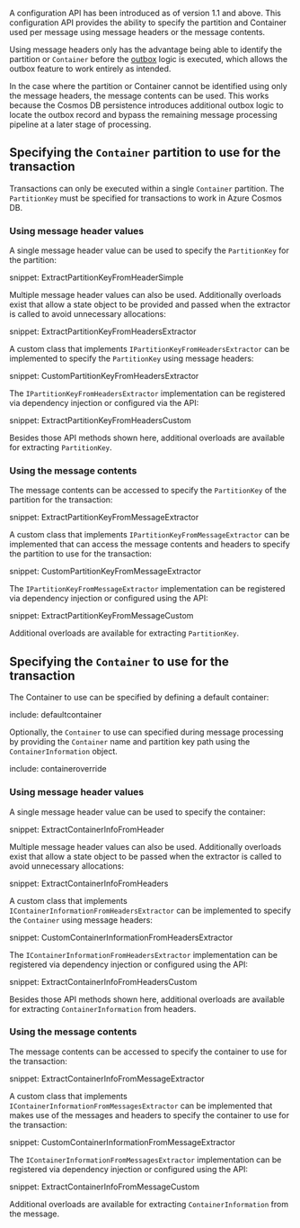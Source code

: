 A configuration API has been introduced as of version 1.1 and above. This configuration API provides the ability to specify the partition and Container used per message using message headers or the message contents.

Using message headers only has the advantage being able to identify the partition or `Container` before the [outbox](/nservicebus/outbox) logic is executed, which allows the outbox feature to work entirely as intended.

In the case where the partition or Container cannot be identified using only the message headers, the message contents can be used. This works because the Cosmos DB persistence introduces additional outbox logic to locate the outbox record and bypass the remaining message processing pipeline at a later stage of processing.

## Specifying the `Container` partition to use for the transaction

Transactions can only be executed within a single `Container` partition. The `PartitionKey` must be specified for transactions to work in Azure Cosmos DB.

### Using message header values

A single message header value can be used to specify the `PartitionKey` for the partition:

snippet: ExtractPartitionKeyFromHeaderSimple

Multiple message header values can also be used. Additionally overloads exist that allow a state object to be provided and passed when the extractor is called to avoid unnecessary allocations:

snippet: ExtractPartitionKeyFromHeadersExtractor

A custom class that implements `IPartitionKeyFromHeadersExtractor` can be implemented to specify the `PartitionKey` using message headers:

snippet: CustomPartitionKeyFromHeadersExtractor

The `IPartitionKeyFromHeadersExtractor` implementation can be registered via dependency injection or configured via the API:

snippet: ExtractPartitionKeyFromHeadersCustom

Besides those API methods shown here, additional overloads are available for extracting `PartitionKey`.

### Using the message contents

The message contents can be accessed to specify the `PartitionKey` of the partition for the transaction:

snippet: ExtractPartitionKeyFromMessageExtractor

A custom class that implements `IPartitionKeyFromMessageExtractor` can be implemented that can access the message contents and headers to specify the partition to use for the transaction:

snippet: CustomPartitionKeyFromMessageExtractor

The `IPartitionKeyFromMessageExtractor` implementation can be registered via dependency injection or configured using the API:

snippet: ExtractPartitionKeyFromMessageCustom

Additional overloads are available for extracting `PartitionKey`.

## Specifying the `Container` to use for the transaction

The Container to use can be specified by defining a default container:

include: defaultcontainer

Optionally, the `Container` to use can specified during message processing by providing the `Container` name and partition key path using the `ContainerInformation` object.

include: containeroverride

### Using message header values

A single message header value can be used to specify the container:

snippet: ExtractContainerInfoFromHeader

Multiple message header values can also be used. Additionally overloads exist that allow a state object to be passed when the extractor is called to avoid unnecessary allocations:

snippet: ExtractContainerInfoFromHeaders

A custom class that implements `IContainerInformationFromHeadersExtractor` can be implemented to specify the `Container` using message headers:

snippet: CustomContainerInformationFromHeadersExtractor

The `IContainerInformationFromHeadersExtractor` implementation can be registered via dependency injection or configured using the API:

snippet: ExtractContainerInfoFromHeadersCustom

Besides those API methods shown here, additional overloads are available for extracting `ContainerInformation` from headers.

### Using the message contents

The message contents can be accessed to specify the container to use for the transaction:

snippet: ExtractContainerInfoFromMessageExtractor

A custom class that implements `IContainerInformationFromMessagesExtractor` can be implemented that makes use of the messages and headers to specify the container to use for the transaction:

snippet: CustomContainerInformationFromMessageExtractor

The `IContainerInformationFromMessagesExtractor` implementation can be registered via dependency injection or configured using the API:

snippet: ExtractContainerInfoFromMessageCustom

Additional overloads are available for extracting `ContainerInformation` from the message.